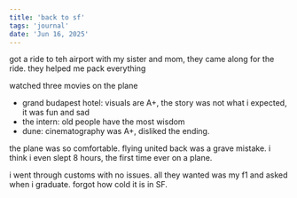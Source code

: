 ```yaml
---
title: 'back to sf'
tags: 'journal'
date: 'Jun 16, 2025'
---
```


got a ride to teh airport with my sister and mom, they came along for the ride. they helped me pack everything

watched three movies on the plane

- grand budapest hotel: visuals are A+, the story was not what i expected, it was fun and sad
- the intern: old people have the most wisdom
- dune: cinematography was A+, disliked the ending.

the plane was so comfortable. flying united back was a grave mistake. i think i even slept 8 hours, the first time ever on a plane.

i went through customs with no issues. all they wanted was my f1 and asked when i graduate. forgot how cold it is in SF.
